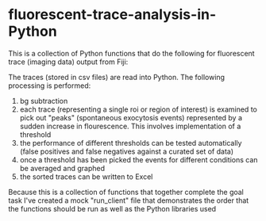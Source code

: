 # fluorescent-trace-analysis-in-Python
This is a collection of Python functions that do the following for fluorescent trace
(imaging data) output from Fiji:

The traces (stored in csv files) are read into Python. The following processing is performed:
1) bg subtraction
2) each trace (representing a single roi or region of interest) is examined to pick out "peaks" (spontaneous exocytosis events) represented by a sudden increase in flourescence. This involves implementation of a threshold
3) the performance of different thresholds can be tested automatically (false positives and false negatives against a curated set
   of data)  
4) once a threshold has been picked the events for different conditions can be averaged and graphed
5) the sorted traces can be written to Excel

Because this is a collection of functions that together complete the goal task I've created a mock "run_client" file that
demonstrates the order that the functions should be run as well as the Python libraries used 

